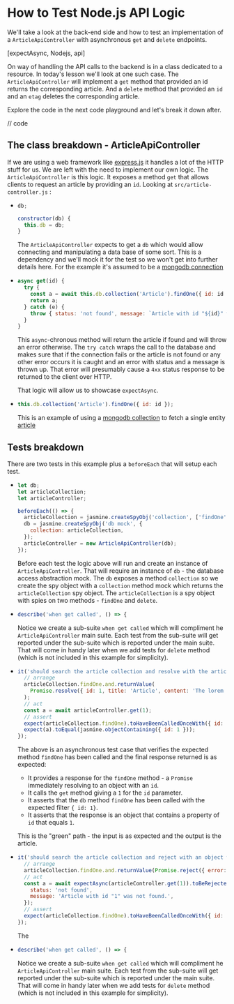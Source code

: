 # How to Test Node.js API Logic

We'll take a look at the back-end side and how to test an implementation of a `ArticleApiController` with asynchronous `get` and `delete` endpoints.

[expectAsync, Nodejs, api]

On way of handling the API calls to the backend is in a class dedicated to a resource. In today's lesson we'll look at one such case. The `ArticleApiController` will implement a `get` method that provided an id returns the corresponding article. And a `delete` method that provided an `id` and an `etag` deletes the corresponding article.

Explore the code in the next code playground and let's break it down after.

// code

## The class breakdown - ArticleApiController

If we are using a web framework like [express.js](https://expressjs.com/) it handles a lot of the HTTP stuff for us. We are left with the need to implement our own logic. The `ArticleApiController` is this logic. It exposes a method `get` that allows clients to request an article by providing an `id`. Looking at `src/article-controller.js` :

- ```js
  db;

  constructor(db) {
    this.db = db;
  }
  ```

  The `ArticleApiController` expects to get a `db` which would allow connecting and manipulating a data base of some sort. This is a dependency and we'll mock it for the test so we won't get into further details here. For the example it's assumed to be a [mongodb connection](https://docs.mongodb.com/drivers/node/current/)

- ```js
  async get(id) {
    try {
      const a = await this.db.collection('Article').findOne({ id: id });
      return a;
    } catch (e) {
      throw { status: 'not found', message: `Article with id "${id}" was not found.` };
    }
  }
  ```

  This `async`-chronous method will return the article if found and will throw an error otherwise. The `try catch` wraps the call to the database and makes sure that if the connection fails or the article is not found or any other error occurs it is caught and an error with status and a message is thrown up. That error will presumably cause a `4xx` status response to be returned to the client over HTTP.

  That logic will allow us to showcase `expectAsync`.

- ```js
  this.db.collection('Article').findOne({ id: id });
  ```

  This is an example of using a [mongodb collection](https://mongodb.github.io/node-mongodb-native/4.1/classes/Collection.html) to fetch a single entity [article](https://mongodb.github.io/node-mongodb-native/4.1/classes/Collection.html#findOne)

## Tests breakdown

There are two tests in this example plus a `beforeEach` that will setup each test.

- ```js
  let db;
  let articleCollection;
  let articleController;

  beforeEach(() => {
    articleCollection = jasmine.createSpyObj('collection', ['findOne', 'delete']);
    db = jasmine.createSpyObj('db mock', {
      collection: articleCollection,
    });
    articleController = new ArticleApiController(db);
  });
  ```

  Before each test the logic above will run and create an instance of `ArticleApiController`. That will require an instance of `db` - the database access abstraction mock. The `db` exposes a method `collection` so we create the spy object with a `collection` method mock which returns the `articleCollection` spy object. The `articleCollection` is a spy object with spies on two methods - `findOne` and `delete`.

- ```js
  describe('when get called', () => {
  ```

  Notice we create a sub-suite `when get called` which will compliment he `ArticleApiController` main suite. Each test from the sub-suite will get reported under the sub-suite which is reported under the main suite. That will come in handy later when we add tests for `delete` method (which is not included in this example for simplicity).

- ```js
  it('should search the article collection and resolve with the article when found', async () => {
    // arrange
    articleCollection.findOne.and.returnValue(
      Promise.resolve({ id: 1, title: 'Article', content: 'The lorem ipsum ...' })
    );
    // act
    const a = await articleController.get(1);
    // assert
    expect(articleCollection.findOne).toHaveBeenCalledOnceWith({ id: 1 });
    expect(a).toEqual(jasmine.objectContaining({ id: 1 }));
  });
  ```

  The above is an asynchronous test case that verifies the expected method `findOne` has been called and the final response returned is as expected:

  - It provides a response for the `findOne` method - a `Promise` immediately resolving to an object with an `id`.
  - It calls the `get` method giving a `1` for the `id` parameter.
  - It asserts that the `db` method `findOne` has been called with the expected filter `{ id: 1}`.
  - It asserts that the response is an object that contains a property of `id` that equals `1`.

  This is the "green" path - the input is as expected and the output is the article.

- ```js
  it('should search the article collection and reject with an object with status and message', async () => {
    // arrange
    articleCollection.findOne.and.returnValue(Promise.reject({ error: 'eee' }));
    // act
    const a = await expectAsync(articleController.get(1)).toBeRejectedWith({
      status: 'not found',
      message: 'Article with id "1" was not found.',
    });
    // assert
    expect(articleCollection.findOne).toHaveBeenCalledOnceWith({ id: 1 });
  });
  ```

  The

- ```js
  describe('when get called', () => {
  ```

  Notice we create a sub-suite `when get called` which will compliment he `ArticleApiController` main suite. Each test from the sub-suite will get reported under the sub-suite which is reported under the main suite. That will come in handy later when we add tests for `delete` method (which is not included in this example for simplicity).
